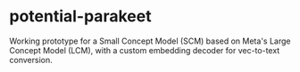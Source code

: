 # potential-parakeet
Working prototype for a Small Concept Model (SCM) based on Meta's Large Concept Model (LCM), with a custom embedding decoder for vec-to-text conversion.
